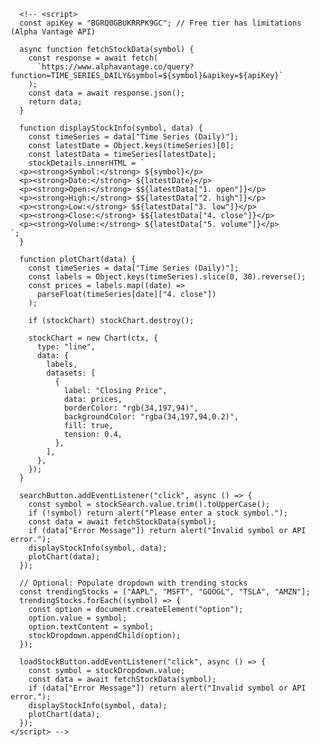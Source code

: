  <!-- <header class="text-center bg-gray-800 text-white py-6"> 
      <h1 class="text-3xl font-bold">Stock Tracker Dashboard</h1>
    </header>

    <main class="p-6 max-w-5xl mx-auto">
      
      <section class="mb-6 text-center">
        <h2 class="text-xl font-semibold mb-2">Select Trending Stock</h2>
        <div
          class="flex flex-col sm:flex-row justify-center items-center gap-4"
        >
          <select
            id="stockDropdown"
            class="px-4 py-2 text-base w-72 border border-gray-300 rounded-md"
          >
            
          </select>
          <button
            id="loadStockButton"
            class="bg-green-600 text-white px-4 py-2 rounded hover:bg-green-700"
          >
            Load Stock
          </button>
        </div>
      </section> 
      <section
        class="mb-6 flex flex-col sm:flex-row justify-center items-center gap-4"
      >
        <input
          type="text"
          id="stockSearch"
          placeholder="Search for a stock (e.g., AAPL)"
          class="px-4 py-2 text-base border border-gray-300 rounded w-72"
        />
        <button
          id="searchButton"
          class="bg-green-600 text-white px-4 py-2 rounded hover:bg-green-700"
        >
          Search
        </button>
      </section>
      <section class="mb-8">
        <h2 class="text-xl font-semibold mb-2">Stock Information</h2>
        <div
          id="stockDetails"
          class="bg-white p-4 rounded shadow text-gray-700"
        ></div>
      </section>
      <section class="mb-8">
        <h2 class="text-xl font-semibold mb-4">Stock Price Graph</h2>
        <div class="bg-white p-4 rounded shadow" style="height: 400px">
          <canvas id="stockChart" width="800" height="400"></canvas>
        </div>
      </section>    
      <section>
        <h2 class="text-xl font-semibold mb-4">Compare Stocks</h2>
        <div class="overflow-x-auto">
          <table
            class="min-w-full bg-white border border-gray-200 text-center rounded shadow"
          >
            <thead class="bg-gray-100">
              <tr>
                <th class="py-2 px-4 border">Stock</th>
                <th class="py-2 px-4 border">Price</th>
                <th class="py-2 px-4 border">Change</th>
                <th class="py-2 px-4 border">Volume</th>
              </tr>
            </thead>
            <tbody id="stockTable" class="text-gray-700">
            </tbody>
          </table>
        </div>
      </section>
    </main>    -->
      <!-- <script>
      const apiKey = "BGRQ0GBUKRRPK9GC"; // Free tier has limitations (Alpha Vantage API)

      async function fetchStockData(symbol) {
        const response = await fetch(
          `https://www.alphavantage.co/query?function=TIME_SERIES_DAILY&symbol=${symbol}&apikey=${apiKey}`
        );
        const data = await response.json();
        return data;
      }

      function displayStockInfo(symbol, data) {
        const timeSeries = data["Time Series (Daily)"];
        const latestDate = Object.keys(timeSeries)[0];
        const latestData = timeSeries[latestDate];
        stockDetails.innerHTML = `
      <p><strong>Symbol:</strong> ${symbol}</p>
      <p><strong>Date:</strong> ${latestDate}</p>
      <p><strong>Open:</strong> $${latestData["1. open"]}</p>
      <p><strong>High:</strong> $${latestData["2. high"]}</p>
      <p><strong>Low:</strong> $${latestData["3. low"]}</p>
      <p><strong>Close:</strong> $${latestData["4. close"]}</p>
      <p><strong>Volume:</strong> ${latestData["5. volume"]}</p>
    `;
      }

      function plotChart(data) {
        const timeSeries = data["Time Series (Daily)"];
        const labels = Object.keys(timeSeries).slice(0, 30).reverse();
        const prices = labels.map((date) =>
          parseFloat(timeSeries[date]["4. close"])
        );

        if (stockChart) stockChart.destroy();

        stockChart = new Chart(ctx, {
          type: "line",
          data: {
            labels,
            datasets: [
              {
                label: "Closing Price",
                data: prices,
                borderColor: "rgb(34,197,94)",
                backgroundColor: "rgba(34,197,94,0.2)",
                fill: true,
                tension: 0.4,
              },
            ],
          },
        });
      }

      searchButton.addEventListener("click", async () => {
        const symbol = stockSearch.value.trim().toUpperCase();
        if (!symbol) return alert("Please enter a stock symbol.");
        const data = await fetchStockData(symbol);
        if (data["Error Message"]) return alert("Invalid symbol or API error.");
        displayStockInfo(symbol, data);
        plotChart(data);
      });

      // Optional: Populate dropdown with trending stocks
      const trendingStocks = ["AAPL", "MSFT", "GOOGL", "TSLA", "AMZN"];
      trendingStocks.forEach((symbol) => {
        const option = document.createElement("option");
        option.value = symbol;
        option.textContent = symbol;
        stockDropdown.appendChild(option);
      });

      loadStockButton.addEventListener("click", async () => {
        const symbol = stockDropdown.value;
        const data = await fetchStockData(symbol);
        if (data["Error Message"]) return alert("Invalid symbol or API error.");
        displayStockInfo(symbol, data);
        plotChart(data);
      });
    </script> -->
